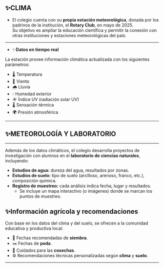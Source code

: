 ## ✨CLIMA

- El colegio cuenta con su **propia estación meteorológica**, donada por los padrinos de la institución, el **Rotary Club**, en mayo de 2025.  
  Su objetivo es ampliar la educación científica y permitir la conexión con otras instituciones y estaciones meteorológicas del país.

---

- ✨**Datos en tiempo real**

La estación provee información climática actualizada con los siguientes parámetros:

- 🌡️ Temperatura
- 💨 Viento
- 🌧️ Lluvia
- 💧 Humedad exterior
- ☀️ Índice UV (radiación solar UV)
- 🌡️ Sensación térmica
- 🌍 Presión atmosférica

---

## ✨METEOROLOGÍA Y LABORATORIO

---

Además de los datos climáticos, el colegio desarrolla proyectos de investigación con alumnos en el **laboratorio de ciencias naturales**, incluyendo:

- **Estudios de agua:** dureza del agua, resultados por zonas.
- **Estudios de suelo:** tipo de suelo (arcilloso, arenoso, franco, etc.), composición química.
- **Registro de muestreo:** cada análisis indica fecha, lugar y resultados.
  - Se incluye un mapa interactivo (o imágenes) donde se marcan los puntos de muestreo.

## ✨Información agrícola y recomendaciones

Con base en los datos del clima y del suelo, se ofrecen a la comunidad educativa y productiva local:

- 📅 Fechas recomendadas de **siembra**.
- ✂️ Fechas de **poda**.
- 🌱 Cuidados para las **cosechas**.
- ⚙️ Recomendaciones técnicas personalizadas según **clima** y **suelo**.

---
